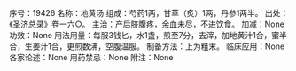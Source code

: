 序号：19426
名称：地黄汤
组成：芍药1两，甘草（炙）1两，丹参1两半。
出处：《圣济总录》卷一六○。
主治：产后脐腹疼，余血未尽，不进饮食。
加减：None
功效：None
用法用量：每服3钱匕，水1盏，煎至7分，去滓，加地黄汁1合，蜜半合，生姜汁1合，更煎数沸，空腹温服。
制备方法：上为粗末。
临床应用：None
各家论述：None
用药禁忌：None
附注：None
